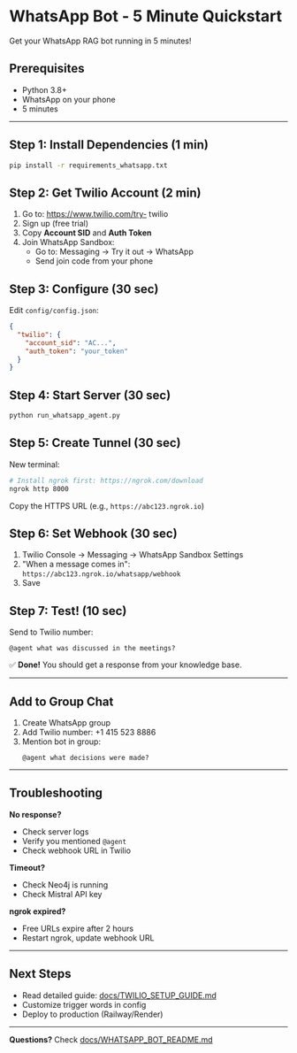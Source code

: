 # WhatsApp Bot - 5 Minute Quickstart

Get your WhatsApp RAG bot running in 5 minutes!

## Prerequisites
- Python 3.8+
- WhatsApp on your phone
- 5 minutes

---

## Step 1: Install Dependencies (1 min)
```bash
pip install -r requirements_whatsapp.txt
```

## Step 2: Get Twilio Account (2 min)
1. Go to: https://www.twilio.com/try-  twilio
2. Sign up (free trial)
3. Copy **Account SID** and **Auth Token**
4. Join WhatsApp Sandbox:
   - Go to: Messaging → Try it out → WhatsApp
   - Send join code from your phone

## Step 3: Configure (30 sec)
Edit `config/config.json`:
```json
{
  "twilio": {
    "account_sid": "AC...",
    "auth_token": "your_token"
  }
}
```

## Step 4: Start Server (30 sec)
```bash
python run_whatsapp_agent.py
```

## Step 5: Create Tunnel (30 sec)
New terminal:
```bash
# Install ngrok first: https://ngrok.com/download
ngrok http 8000
```
Copy the HTTPS URL (e.g., `https://abc123.ngrok.io`)

## Step 6: Set Webhook (30 sec)
1. Twilio Console → Messaging → WhatsApp Sandbox Settings
2. "When a message comes in": `https://abc123.ngrok.io/whatsapp/webhook`
3. Save

## Step 7: Test! (10 sec)
Send to Twilio number:
```
@agent what was discussed in the meetings?
```

✅ **Done!** You should get a response from your knowledge base.

---

## Add to Group Chat

1. Create WhatsApp group
2. Add Twilio number: +1 415 523 8886
3. Mention bot in group:
   ```
   @agent what decisions were made?
   ```

---

## Troubleshooting

**No response?**
- Check server logs
- Verify you mentioned `@agent`
- Check webhook URL in Twilio

**Timeout?**
- Check Neo4j is running
- Check Mistral API key

**ngrok expired?**
- Free URLs expire after 2 hours
- Restart ngrok, update webhook URL

---

## Next Steps

- Read detailed guide: [docs/TWILIO_SETUP_GUIDE.md](docs/TWILIO_SETUP_GUIDE.md)
- Customize trigger words in config
- Deploy to production (Railway/Render)

---

**Questions?** Check [docs/WHATSAPP_BOT_README.md](docs/WHATSAPP_BOT_README.md)

